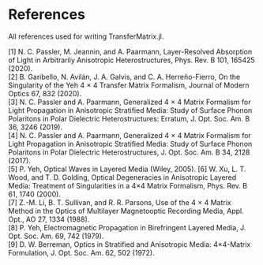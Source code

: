 # References

All references used for writing TransferMatrix.jl.

[1] N. C. Passler, M. Jeannin, and A. Paarmann, Layer-Resolved Absorption of Light in Arbitrarily Anisotropic Heterostructures, Phys. Rev. B 101, 165425 (2020). \
[2] B. Garibello, N. Avilán, J. A. Galvis, and C. A. Herreño-Fierro, On the Singularity of the Yeh 4 × 4 Transfer Matrix Formalism, Journal of Modern Optics 67, 832 (2020). \
[3] N. C. Passler and A. Paarmann, Generalized 4 × 4 Matrix Formalism for Light Propagation in Anisotropic Stratified Media: Study of Surface Phonon Polaritons in Polar Dielectric Heterostructures: Erratum, J. Opt. Soc. Am. B 36, 3246 (2019). \
[4] N. C. Passler and A. Paarmann, Generalized 4 × 4 Matrix Formalism for Light Propagation in Anisotropic Stratified Media: Study of Surface Phonon Polaritons in Polar Dielectric Heterostructures, J. Opt. Soc. Am. B 34, 2128 (2017). \
[5] P. Yeh, Optical Waves in Layered Media (Wiley, 2005).
[6] W. Xu, L. T. Wood, and T. D. Golding, Optical Degeneracies in Anisotropic Layered Media: Treatment of Singularities in a 4×4 Matrix Formalism, Phys. Rev. B 61, 1740 (2000). \
[7] Z.-M. Li, B. T. Sullivan, and R. R. Parsons, Use of the 4 × 4 Matrix Method in the Optics of Multilayer Magnetooptic Recording Media, Appl. Opt., AO 27, 1334 (1988). \
[8] P. Yeh, Electromagnetic Propagation in Birefringent Layered Media, J. Opt. Soc. Am. 69, 742 (1979). \
[9] D. W. Berreman, Optics in Stratified and Anisotropic Media: 4×4-Matrix Formulation, J. Opt. Soc. Am. 62, 502 (1972).
